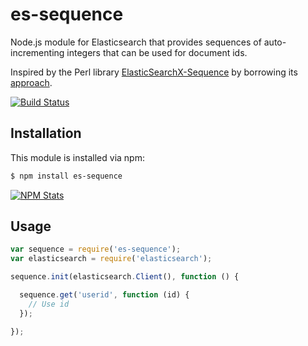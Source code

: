 # es-sequence

Node.js module for Elasticsearch that provides sequences of auto-incrementing integers that can be used for document ids.

Inspired by the Perl library [ElasticSearchX-Sequence](https://github.com/clintongormley/ElasticSearchX-Sequence) by borrowing its [approach](http://blogs.perl.org/users/clinton_gormley/2011/10/elasticsearchsequence---a-blazing-fast-ticket-server.html).

[![Build Status](https://travis-ci.org/analog-nico/es-sequence.svg?branch=master)](https://travis-ci.org/analog-nico/es-sequence)

## Installation

This module is installed via npm:

``` bash
$ npm install es-sequence
```

[![NPM Stats](https://nodei.co/npm/es-sequence.png?downloads=true)](https://npmjs.org/package/es-sequence)

## Usage

``` js
var sequence = require('es-sequence');
var elasticsearch = require('elasticsearch');

sequence.init(elasticsearch.Client(), function () {

  sequence.get('userid', function (id) {
    // Use id
  });

});
```

